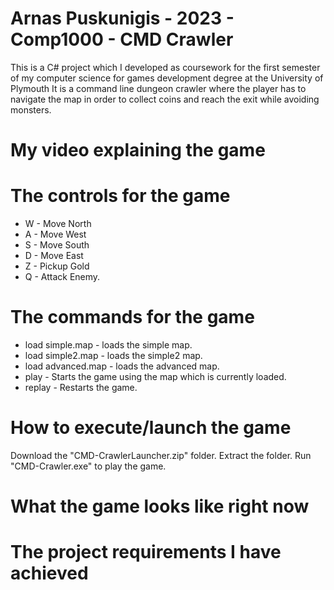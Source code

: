 # Arnas Puskunigis - 2023 - Comp1000 - CMD Crawler

This is a C# project which I developed as coursework for the first semester of my computer science for games development degree at the University of Plymouth
It is a command line dungeon crawler where the player has to navigate the map in order to collect coins and reach the exit while avoiding monsters.

# My video explaining the game


# The controls for the game
* W - Move North
* A - Move West
* S - Move South
* D - Move East
* Z - Pickup Gold
* Q - Attack Enemy. 

# The commands for the game
* load simple.map - loads the simple map.
* load simple2.map - loads the simple2 map.
* load advanced.map - loads the advanced map.
* play - Starts the game using the map which is currently loaded.
* replay - Restarts the game.

# How to execute/launch the game
Download the "CMD-CrawlerLauncher.zip" folder.
Extract the folder.
Run "CMD-Crawler.exe" to play the game.

# What the game looks like right now


# The project requirements I have achieved



